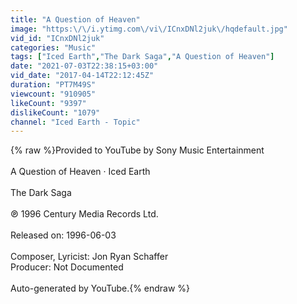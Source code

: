 ```yaml
---
title: "A Question of Heaven"
image: "https:\/\/i.ytimg.com\/vi\/ICnxDNl2juk\/hqdefault.jpg"
vid_id: "ICnxDNl2juk"
categories: "Music"
tags: ["Iced Earth","The Dark Saga","A Question of Heaven"]
date: "2021-07-03T22:38:15+03:00"
vid_date: "2017-04-14T22:12:45Z"
duration: "PT7M49S"
viewcount: "910905"
likeCount: "9397"
dislikeCount: "1079"
channel: "Iced Earth - Topic"
---
```

{% raw %}Provided to YouTube by Sony Music Entertainment<br /><br />A Question of Heaven · Iced Earth<br /><br />The Dark Saga<br /><br />℗ 1996 Century Media Records Ltd.<br /><br />Released on: 1996-06-03<br /><br />Composer, Lyricist: Jon Ryan Schaffer<br />Producer: Not Documented<br /><br />Auto-generated by YouTube.{% endraw %}
